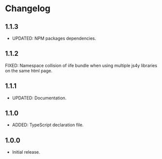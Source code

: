 # Changelog

## 1.1.3

- UPDATED: NPM packages dependencies.

## 1.1.2

FIXED: Namespace collision of iife bundle when using multiple js4y libraries on the same html page.

## 1.1.1

- UPDATED: Documentation.

## 1.1.0

- ADDED: TypeScript declaration file.

## 1.0.0

- Initial release.